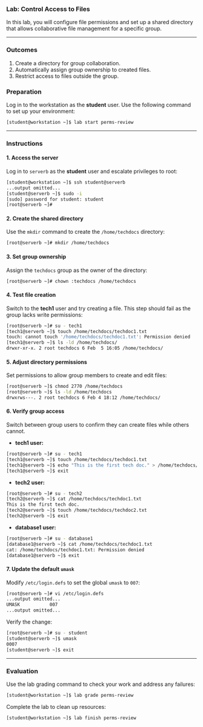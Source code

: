 ### Lab: Control Access to Files  
In this lab, you will configure file permissions and set up a shared directory that allows collaborative file management for a specific group.  

---

### Outcomes  
1. Create a directory for group collaboration.  
2. Automatically assign group ownership to created files.  
3. Restrict access to files outside the group.  

### Preparation  
Log in to the workstation as the **student** user. Use the following command to set up your environment:  
```bash
[student@workstation ~]$ lab start perms-review
```

---

### Instructions  

#### 1. Access the server  
Log in to `serverb` as the **student** user and escalate privileges to root:  
```bash
[student@workstation ~]$ ssh student@serverb
...output omitted...
[student@serverb ~]$ sudo -i
[sudo] password for student: student
[root@serverb ~]#
```

#### 2. Create the shared directory  
Use the `mkdir` command to create the `/home/techdocs` directory:  
```bash
[root@serverb ~]# mkdir /home/techdocs
```

#### 3. Set group ownership  
Assign the `techdocs` group as the owner of the directory:  
```bash
[root@serverb ~]# chown :techdocs /home/techdocs
```

#### 4. Test file creation  
Switch to the **tech1** user and try creating a file. This step should fail as the group lacks write permissions:  
```bash
[root@serverb ~]# su - tech1
[tech1@serverb ~]$ touch /home/techdocs/techdoc1.txt
touch: cannot touch '/home/techdocs/techdoc1.txt': Permission denied
[tech1@serverb ~]$ ls -ld /home/techdocs/
drwxr-xr-x. 2 root techdocs 6 Feb  5 16:05 /home/techdocs/
```

#### 5. Adjust directory permissions  
Set permissions to allow group members to create and edit files:  
```bash
[root@serverb ~]$ chmod 2770 /home/techdocs
[root@serverb ~]$ ls -ld /home/techdocs
drwxrws---. 2 root techdocs 6 Feb 4 18:12 /home/techdocs/
```

#### 6. Verify group access  
Switch between group users to confirm they can create files while others cannot.  

- **tech1 user:**  
```bash
[root@serverb ~]# su - tech1
[tech1@serverb ~]$ touch /home/techdocs/techdoc1.txt
[tech1@serverb ~]$ echo "This is the first tech doc." > /home/techdocs/techdoc1.txt
[tech1@serverb ~]$ exit
```

- **tech2 user:**  
```bash
[root@serverb ~]# su - tech2
[tech2@serverb ~]$ cat /home/techdocs/techdoc1.txt
This is the first tech doc.
[tech2@serverb ~]$ touch /home/techdocs/techdoc2.txt
[tech2@serverb ~]$ exit
```

- **database1 user:**  
```bash
[root@serverb ~]# su - database1
[database1@serverb ~]$ cat /home/techdocs/techdoc1.txt
cat: /home/techdocs/techdoc1.txt: Permission denied
[database1@serverb ~]$ exit
```

#### 7. Update the default `umask`  
Modify `/etc/login.defs` to set the global `umask` to `007`:  
```bash
[root@serverb ~]# vi /etc/login.defs
...output omitted...
UMASK           007
...output omitted...
```
Verify the change:  
```bash
[root@serverb ~]# su - student
[student@serverb ~]$ umask
0007
[student@serverb ~]$ exit
```

---

### Evaluation  
Use the lab grading command to check your work and address any failures:  
```bash
[student@workstation ~]$ lab grade perms-review
```

Complete the lab to clean up resources:  
```bash
[student@workstation ~]$ lab finish perms-review
```
